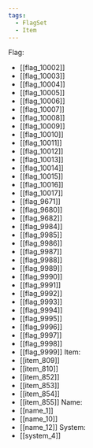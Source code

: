 ```yaml
---
tags:
  - FlagSet
  - Item
---
```

Flag:
- [[flag_10002]]
- [[flag_10003]]
- [[flag_10004]]
- [[flag_10005]]
- [[flag_10006]]
- [[flag_10007]]
- [[flag_10008]]
- [[flag_10009]]
- [[flag_10010]]
- [[flag_10011]]
- [[flag_10012]]
- [[flag_10013]]
- [[flag_10014]]
- [[flag_10015]]
- [[flag_10016]]
- [[flag_10017]]
- [[flag_9671]]
- [[flag_9680]]
- [[flag_9682]]
- [[flag_9984]]
- [[flag_9985]]
- [[flag_9986]]
- [[flag_9987]]
- [[flag_9988]]
- [[flag_9989]]
- [[flag_9990]]
- [[flag_9991]]
- [[flag_9992]]
- [[flag_9993]]
- [[flag_9994]]
- [[flag_9995]]
- [[flag_9996]]
- [[flag_9997]]
- [[flag_9998]]
- [[flag_9999]]
Item:
- [[item_809]]
- [[item_810]]
- [[item_852]]
- [[item_853]]
- [[item_854]]
- [[item_855]]
Name:
- [[name_1]]
- [[name_10]]
- [[name_12]]
System:
- [[system_4]]
